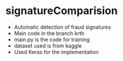 # signatureComparision
- Automatic detection of fraud signatures
- Main code in the branch krth
- main.py is the code for training
- dataset used is from kaggle
- Used Keras for the implementation
